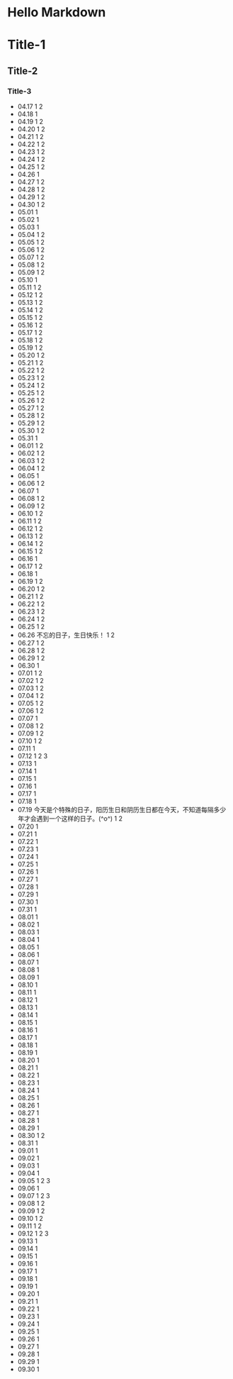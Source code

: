 Hello Markdown
====================

# Title-1
## Title-2
### Title-3

- 04.17  1  2
- 04.18  1
- 04.19  1  2
- 04.20  1  2
- 04.21  1  2
- 04.22  1  2
- 04.23  1  2
- 04.24  1  2
- 04.25  1  2
- 04.26  1
- 04.27  1  2
- 04.28  1  2
- 04.29  1  2
- 04.30  1  2
- 05.01  1
- 05.02  1
- 05.03  1
- 05.04  1  2
- 05.05  1  2
- 05.06  1  2
- 05.07  1  2
- 05.08  1  2
- 05.09  1  2
- 05.10  1
- 05.11  1  2
- 05.12  1  2
- 05.13  1  2
- 05.14  1  2
- 05.15  1  2
- 05.16  1  2
- 05.17  1  2
- 05.18  1  2
- 05.19  1  2
- 05.20  1  2
- 05.21  1  2
- 05.22  1  2
- 05.23  1  2
- 05.24  1  2
- 05.25  1  2
- 05.26  1  2
- 05.27  1  2
- 05.28  1  2
- 05.29  1  2
- 05.30  1  2
- 05.31  1
- 06.01  1  2
- 06.02  1  2
- 06.03  1  2
- 06.04  1  2
- 06.05  1
- 06.06  1  2
- 06.07  1
- 06.08  1  2
- 06.09  1  2
- 06.10  1  2
- 06.11  1  2
- 06.12  1  2
- 06.13  1  2
- 06.14  1  2
- 06.15  1  2
- 06.16  1
- 06.17  1  2
- 06.18  1
- 06.19  1  2
- 06.20  1  2
- 06.21  1  2
- 06.22  1  2
- 06.23  1  2
- 06.24  1  2
- 06.25  1  2
- 06.26  不忘的日子，生日快乐！ 1 2
- 06.27  1  2
- 06.28  1  2
- 06.29  1  2
- 06.30  1
- 07.01  1  2
- 07.02  1  2
- 07.03  1  2
- 07.04  1  2
- 07.05  1  2
- 07.06  1  2
- 07.07  1
- 07.08  1  2
- 07.09  1  2
- 07.10  1  2
- 07.11  1
- 07.12  1  2  3
- 07.13  1
- 07.14  1
- 07.15  1
- 07.16  1
- 07.17  1
- 07.18  1
- 07.19  今天是个特殊的日子，阳历生日和阴历生日都在今天，不知道每隔多少年才会遇到一个这样的日子。(^o^) 1 2
- 07.20  1
- 07.21  1
- 07.22  1
- 07.23  1
- 07.24  1
- 07.25  1
- 07.26  1
- 07.27  1
- 07.28  1
- 07.29  1
- 07.30  1
- 07.31  1
- 08.01  1
- 08.02  1
- 08.03  1
- 08.04  1
- 08.05  1
- 08.06  1
- 08.07  1
- 08.08  1
- 08.09  1
- 08.10  1
- 08.11  1
- 08.12  1
- 08.13  1
- 08.14  1
- 08.15  1
- 08.16  1
- 08.17  1
- 08.18  1
- 08.19  1
- 08.20  1
- 08.21  1
- 08.22  1
- 08.23  1
- 08.24  1
- 08.25  1
- 08.26  1
- 08.27  1
- 08.28  1
- 08.29  1
- 08.30  1 2
- 08.31  1
- 09.01  1
- 09.02  1
- 09.03  1
- 09.04  1
- 09.05  1 2 3
- 09.06  1
- 09.07  1 2 3
- 09.08  1 2
- 09.09  1 2
- 09.10  1 2
- 09.11  1 2
- 09.12  1 2 3
- 09.13  1
- 09.14  1
- 09.15  1
- 09.16  1
- 09.17  1
- 09.18  1
- 09.19  1
- 09.20  1
- 09.21  1
- 09.22  1
- 09.23  1
- 09.24  1
- 09.25  1
- 09.26  1
- 09.27  1
- 09.28  1
- 09.29  1
- 09.30  1
